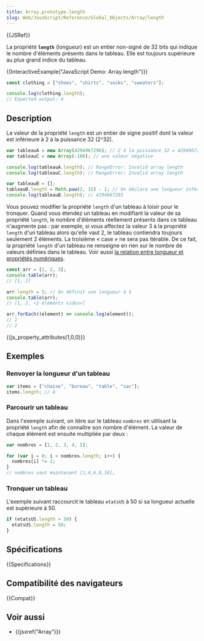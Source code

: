```yaml
---
title: Array.prototype.length
slug: Web/JavaScript/Reference/Global_Objects/Array/length
---
```


{{JSRef}}

La propriété **`length`** (longueur) est un entier non-signé de 32 bits qui indique le nombre d'éléments présents dans le tableau. Elle est toujours supérieure au plus grand indice du tableau.

{{InteractiveExample("JavaScript Demo: Array.length")}}

```js interactive-example
const clothing = ["shoes", "shirts", "socks", "sweaters"];

console.log(clothing.length);
// Expected output: 4
```

## Description

La valeur de la propriété `length` est un entier de signe positif dont la valeur est inférieure à 2 à la puissance 32 (2^32).

```js
var tableauA = new Array(4294967296); // 2 à la puissance 32 = 4294967296
var tableauC = new Array(-100); // une valeur négative

console.log(tableauA.length); // RangeError: Invalid array length
console.log(tableauC.length); // RangeError: Invalid array length

var tableauB = [];
tableauB.length = Math.pow(2, 32) - 1; // On déclare une longueur inférieure à 2 puissance 32
console.log(tableauB.length); // 4294967295
```

Vous pouvez modifier la propriété `length` d'un tableau à loisir pour le tronquer. Quand vous étendez un tableau en modifiant la valeur de sa propriété `length`, le nombre d'éléments réellement présents dans ce tableau n'augmente pas : par exemple, si vous affectez la valeur 3 à la propriété `length` d'un tableau alors qu'elle vaut 2, le tableau contiendra toujours seulement 2 éléments. La troisième « case » ne sera pas itérable. De ce fait, la propriété `length` d'un tableau ne renseigne en rien sur le nombre de valeurs définies dans le tableau. Voir aussi [la relation entre longueur et propriétés numériques](/fr/docs/Web/JavaScript/Reference/Global_Objects/Array#relation_entre_length_et_les_propri.c3.a9t.c3.a9s_num.c3.a9riques).

```js
const arr = [1, 2, 3];
console.table(arr);
// [1, 2]

arr.length = 5; // On définit une longueur à 5
console.table(arr);
// [1, 2, <3 éléments vides>]

arr.forEach((element) => console.log(element));
// 1
// 2
```

{{js_property_attributes(1,0,0)}}

## Exemples

### Renvoyer la longueur d'un tableau

```js
var items = ["chaise", "bureau", "table", "sac"];
items.length; // 4
```

### Parcourir un tableau

Dans l'exemple suivant, on itère sur le tableau `nombres` en utilisant la propriété `length` afin de connaître son nombre d'élément. La valeur de chaque élément est ensuite multipliée par deux :

```js
var nombres = [1, 2, 3, 4, 5];

for (var i = 0; i < nombres.length; i++) {
  nombres[i] *= 2;
}
// nombres vaut maintenant [2,4,6,8,10];
```

### Tronquer un tableau

L'exemple suivant raccourcit le tableau `etatsUS` à 50 si sa longueur actuelle est supérieure à 50.

```js
if (etatsUS.length > 50) {
  etatsUS.length = 50;
}
```

## Spécifications

{{Specifications}}

## Compatibilité des navigateurs

{{Compat}}

## Voir aussi

- {{jsxref("Array")}}
